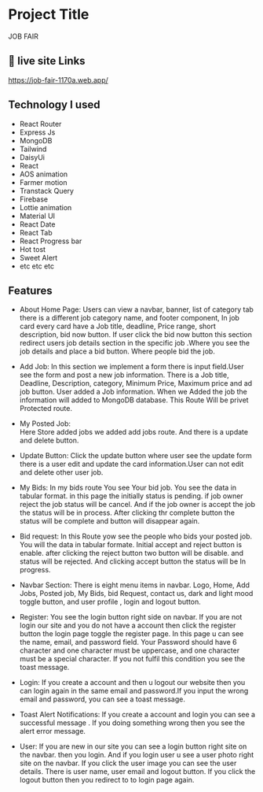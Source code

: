 
# Project Title

JOB FAIR
## 🔗 live site Links 
https://job-fair-1170a.web.app/


## Technology I used
- React Router 
- Express Js 
- MongoDB
- Tailwind
- DaisyUi
- React
- AOS animation 
- Farmer motion
- Transtack Query
- Firebase 
- Lottie animation 
- Material UI
- React Date 
- React Tab
- React Progress bar
- Hot tost 
- Sweet Alert 
- etc etc etc 



## Features

- About Home Page:
Users can view a navbar, banner, list of category tab there is a different job category name, and footer component, In job card every card have a Job title, deadline, Price range, short description, bid now button. If user click the bid now button this section redirect users job details section in the specific job .Where you see the job details and place a bid button. Where people bid the job.
 

 - Add Job:
 In this section we implement a form there is input field.User see the form and  post a new job information. There is a Job title, Deadline, Description, category, Minimum Price, Maximum price and ad job button. User added a Job information. When we Added the job the information will added to MongoDB database. This Route Will be privet Protected route.



 - My Posted Job:  
Here Store added jobs we added add jobs route. And there is a update and delete button.
 

- Update Button:
Click the update button where user see the update form there is a user edit and update the card information.User can not edit and delete other user job.

- My Bids:
In my bids route You see Your bid job. You see the data in tabular format. 
in this page the initially status is pending. if job owner reject the job status will be cancel. And if the job owner is accept the job the status will be in process. After clicking thr complete button the status will be complete and button will disappear again.

- Bid request:
In this Route yow see the people who bids your posted job. You will the data in tabular formate. Initial accept and reject button is enable. after clicking the reject button two button will be disable. and status will be rejected. And clicking accept button the status will be In progress.



- Navbar Section:
There is eight menu items in navbar. Logo, Home, Add Jobs, Posted job, My Bids, bid Request, contact us, dark and light mood toggle button, and user profile , login and logout button.

- Register:
You see the login button right side on navbar. If you are not login our site and you do not have a account then click the register button the login page toggle the register page.
In this page u can see the name, email, and password field. Your Password should have 6 character and one character must be uppercase, and one character must be a special character.
If you not fulfil this condition you see the toast message. 


- Login: 
If you create a account and then u logout our website then you can login again in the same email and password.If you input the wrong email and password, you can see a toast message.


- Toast Alert Notifications:
If you create a account and login you can see a successful message . If you doing something wrong then you see the alert error message.

- User:
If you are new in our site you can see a login button right site on the navbar. then you login.
And if you login user u see a user photo right site on the navbar. If you click the user image you can see the user details. There is user name, user email and logout button. If you click the logout button then you redirect to to login page again.



